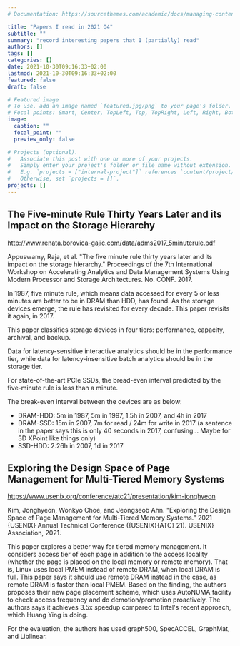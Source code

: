 ```yaml
---
# Documentation: https://sourcethemes.com/academic/docs/managing-content/

title: "Papers I read in 2021 Q4"
subtitle: ""
summary: "record interesting papers that I (partially) read"
authors: []
tags: []
categories: []
date: 2021-10-30T09:16:33+02:00
lastmod: 2021-10-30T09:16:33+02:00
featured: false
draft: false

# Featured image
# To use, add an image named `featured.jpg/png` to your page's folder.
# Focal points: Smart, Center, TopLeft, Top, TopRight, Left, Right, BottomLeft, Bottom, BottomRight.
image:
  caption: ""
  focal_point: ""
  preview_only: false

# Projects (optional).
#   Associate this post with one or more of your projects.
#   Simply enter your project's folder or file name without extension.
#   E.g. `projects = ["internal-project"]` references `content/project/deep-learning/index.md`.
#   Otherwise, set `projects = []`.
projects: []
---
```


The Five-minute Rule Thirty Years Later and its Impact on the Storage Hierarchy
-------------------------------------------------------------------------------

http://www.renata.borovica-gajic.com/data/adms2017_5minuterule.pdf

Appuswamy, Raja, et al. "The five minute rule thirty years later and its impact
on the storage hierarchy." Proceedings of the 7th International Workshop on
Accelerating Analytics and Data Management Systems Using Modern Processor and
Storage Architectures. No. CONF. 2017.

In 1987, five minute rule, which means data accessed for every 5 or less
minutes are better to be in DRAM than HDD, has found.  As the storage devices
emerge, the rule has revisited for every decade.  This paper revisits it again,
in 2017.

This paper classifies storage devices in four tiers: performance, capacity,
archival, and backup.

Data for latency-sensitive interactive analytics should be in the performance
tier, while data for latency-insensitive batch analytics should be in the
storage tier.

For state-of-the-art PCIe SSDs, the bread-even interval predicted by the
five-minute rule is less than a minute.

The break-even interval between the devices are as below:

- DRAM-HDD: 5m in 1987, 5m in 1997, 1.5h in 2007, and 4h in 2017
- DRAM-SSD: 15m in 2007, 7m for read / 24m for write in 2017 (a sentence in the
  paper says this is only 40 seconds in 2017, confusing...  Maybe for 3D XPoint
  like things only)
- SSD-HDD: 2.26h in 2007, 1d in 2017


Exploring the Design Space of Page Management for Multi-Tiered Memory Systems
-----------------------------------------------------------------------------

https://www.usenix.org/conference/atc21/presentation/kim-jonghyeon

Kim, Jonghyeon, Wonkyo Choe, and Jeongseob Ahn. "Exploring the Design Space of
Page Management for Multi-Tiered Memory Systems." 2021 {USENIX} Annual
Technical Conference ({USENIX}{ATC} 21). USENIX} Association, 2021.

This paper explores a better way for tiered memory management.  It considers
access tier of each page in addition to the access locality (whether the page
is placed on the local memory or remote memory).  That is, Linux uses local
PMEM instead of remote DRAM, when local DRAM is full.  This paper says it
should use remote DRAM instead in the case, as remote DRAM is faster than local
PMEM.  Based on the finding, the authors proposes their new page placement
scheme, which uses AutoNUMA facility to check access frequency and do
demotion/promotion proactively.  The authors says it achieves 3.5x speedup
compared to Intel's recent approach, which Huang Ying is doing.

For the evaluation, the authors has used graph500, SpecACCEL, GraphMat, and
Liblinear.
